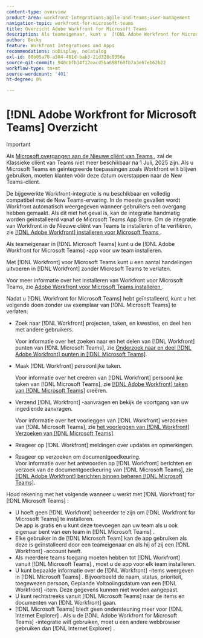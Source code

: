 ```yaml
---
content-type: overview
product-area: workfront-integrations;agile-and-teams;user-management
navigation-topic: workfront-for-microsoft-teams
title: Overzicht Adobe Workfront for Microsoft Teams
description: Als teameigenaar, kunt u  [!DNL Adobe Workfront for Microsoft Teams]  app voor uw team installeren.
author: Becky
feature: Workfront Integrations and Apps
recommendations: noDisplay, noCatalog
exl-id: 88b05a70-a304-461d-bab3-21d328c9356e
source-git-commit: 940cbfb34f12eacd5ba698f60fb7a3e67eb62b22
workflow-type: tm+mt
source-wordcount: '401'
ht-degree: 0%

---
```


# [!DNL Adobe Workfront for Microsoft Teams] Overzicht

>[!IMPORTANT]
>
>Als [&#x200B; Microsoft overgangen aan de Nieuwe cliënt van Teams &#x200B;](https://learn.microsoft.com/en-us/microsoftteams/teams-classic-client-end-of-availability), zal de Klassieke cliënt van Teams niet meer beschikbaar na 1 Juli, 2025 zijn. Als u Microsoft Teams en geïntegreerde toepassingen zoals Workfront wilt blijven gebruiken, moeten klanten vóór deze datum overstappen naar de New Teams-client.
>
>De bijgewerkte Workfront-integratie is nu beschikbaar en volledig compatibel met de New Teams-ervaring. In de meeste gevallen wordt Workfront automatisch weergegeven wanneer gebruikers een overgang hebben gemaakt. Als dit niet het geval is, kan de integratie handmatig worden geïnstalleerd vanaf de Microsoft Teams App Store. Om de integratie van Workfront in de Nieuwe cliënt van Teams te installeren of te verifiëren, zie [&#x200B;  [!DNL Adobe Workfront]  installeren voor Microsoft Teams &#x200B;](/help/quicksilver/workfront-integrations-and-apps/using-workfront-with-microsoft-teams/install-workfront-ms-teams.md).

Als teameigenaar in [!DNL Microsoft Teams] kunt u de [!DNL Adobe Workfront for Microsoft Teams] -app voor uw team installeren.

Met [!DNL Workfront] voor Microsoft Teams kunt u een aantal handelingen uitvoeren in [!DNL Workfront] zonder Microsoft Teams te verlaten.

Voor meer informatie over het installeren van Workfront voor Microsoft Teams, zie [&#x200B; Adobe Workfront voor Microsoft Teams installeren &#x200B;](../../workfront-integrations-and-apps/using-workfront-with-microsoft-teams/install-workfront-ms-teams.md).

Nadat u [!DNL Workfront for Microsoft Teams] hebt geïnstalleerd, kunt u het volgende doen zonder uw exemplaar van [!DNL Microsoft Teams] te verlaten:

* Zoek naar [!DNL Workfront] projecten, taken, en kwesties, en deel hen met andere gebruikers.

  Voor informatie over het zoeken naar en het delen van [!DNL Workfront] punten van [!DNL Microsoft Teams], zie [&#x200B; Onderzoek naar en deel  [!DNL Adobe Workfront]  punten in  [!DNL Microsoft Teams]](../../workfront-integrations-and-apps/using-workfront-with-microsoft-teams/search-for-and-share-wf-items-in-ms-teams.md).

* Maak [!DNL Workfront] persoonlijke taken.

  Voor informatie over het creëren van [!DNL Workfront] persoonlijke taken van [!DNL Microsoft Teams], zie [&#x200B;  [!DNL Adobe Workfront]  taken van  [!DNL Microsoft Teams]](../../workfront-integrations-and-apps/using-workfront-with-microsoft-teams/create-workfront-tasks-from-ms-teams.md) creëren.

* Verzend [!DNL Workfront] -aanvragen en bekijk de voortgang van uw ingediende aanvragen.

  Voor informatie over het voorleggen van [!DNL Workfront] verzoeken van [!DNL Microsoft Teams], zie [&#x200B; het voorleggen van  [!DNL Workfront]  Verzoeken van  [!DNL Microsoft Teams]](../../workfront-integrations-and-apps/using-workfront-with-microsoft-teams/submit-workfront-requests-from-ms-teams.md).

* Reageer op [!DNL Workfront] meldingen over updates en opmerkingen.
* Reageer op verzoeken om documentgoedkeuring.\
   Voor informatie over het antwoorden op [!DNL Workfront] berichten en verzoek van de documentgoedkeuring van [!DNL Microsoft Teams], zie [&#x200B;  [!DNL Adobe Workfront]  berichten binnen beheren  [!DNL Microsoft Teams]](../../workfront-integrations-and-apps/using-workfront-with-microsoft-teams/manage-wf-notifications-approval-requests-ms-teams.md).

Houd rekening met het volgende wanneer u werkt met [!DNL Workfront] for [!DNL Microsoft Teams] :

* U hoeft geen [!DNL Workfront] beheerder te zijn om [!DNL Workfront for Microsoft Teams] te installeren.\
   De app is gratis en u kunt deze toevoegen aan uw team als u ook eigenaar bent van een team in [!DNL Microsoft Teams] .
* Elke gebruiker in de [!DNL Microsoft Team] kan de app gebruiken als deze is geïnstalleerd door een teameigenaar en als hij of zij een [!DNL Workfront] -account heeft.
* Als meerdere teams toegang moeten hebben tot [!DNL Workfront] vanuit [!DNL Microsoft Teams] , moet u de app voor elk team installeren.
* U kunt bepaalde informatie over de [!DNL Workfront] -items weergeven in [!DNL Microsoft Teams] . Bijvoorbeeld de naam, status, prioriteit, toegewezen persoon, Geplande Voltooiingsdatum van een [!DNL Workfront] -item. Deze gegevens kunnen niet worden aangepast.
* U kunt rechtstreeks vanuit [!DNL Microsoft Teams] naar de items en documenten van [!DNL Workfront] gaan.
* [!DNL Microsoft Teams] biedt geen ondersteuning meer voor [!DNL Internet Explorer] . Als u de [!DNL Adobe Workfront for Microsoft Teams] -integratie wilt gebruiken, moet u een andere webbrowser gebruiken dan [!DNL Internet Explorer] .
